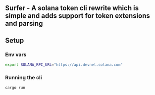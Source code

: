 ## Surfer - A solana token cli rewrite which is simple and adds support for token extensions and parsing

## Setup

### Env vars

```bash
export SOLANA_RPC_URL="https://api.devnet.solana.com"
```

### Running the cli

```bash
cargo run
```
